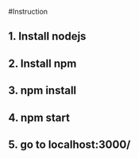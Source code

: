 #Instruction
## 1. Install nodejs
## 2. Install npm
## 3. npm install
## 4. npm start
## 5. go to localhost:3000/